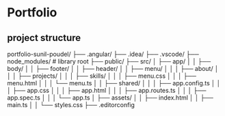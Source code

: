 # Portfolio

## project structure 
portfolio-sunil-poudel/
├── .angular/
├── .idea/
├── .vscode/
├── node_modules/                # library root
├── public/
├── src/
│   ├── app/
│   │   ├── body/
│   │   ├── footer/
│   │   ├── header/
│   │   ├── menu/
│   │   │   ├── about/
│   │   │   ├── projects/
│   │   │   ├── skills/
│   │   │   ├── menu.css
│   │   │   ├── menu.html
│   │   │   └── menu.ts
│   │   ├── shared/
│   │   │   ├── app.config.ts
│   │   │   ├── app.css
│   │   │   ├── app.html
│   │   │   ├── app.routes.ts
│   │   │   ├── app.spec.ts
│   │   │   └── app.ts
│   ├── assets/
│   │   ├── index.html
│   │   ├── main.ts
│   │   └── styles.css
├── .editorconfig

